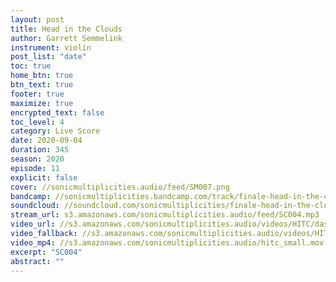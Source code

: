 ```yaml
---
layout: post
title: Head in the Clouds
author: Garrett Semmelink
instrument: violin
post_list: "date"
toc: true
home_btn: true
btn_text: true
footer: true
maximize: true
encrypted_text: false
toc_level: 4
category: Live Score
date: 2020-09-04
duration: 345
season: 2020
episode: 11
explicit: false
cover: //sonicmultiplicities.audio/feed/SM007.png
bandcamp: //sonicmultiplicities.bandcamp.com/track/finale-head-in-the-clouds
soundcloud: //soundcloud.com/sonicmultiplicities/finale-head-in-the-clouds?in=sonicmultiplicities/sets/upward-fall
stream_url: s3.amazonaws.com/sonicmultiplicities.audio/feed/SC004.mp3
video_url: //s3.amazonaws.com/sonicmultiplicities.audio/videos/HITC/dash.mpd
video_fallback: //s3.amazonaws.com/sonicmultiplicities.audio/videos/HITC/hls.m3u8
video_mp4: //s3.amazonaws.com/sonicmultiplicities.audio/hitc_small.mov
excerpt: "SC004"
abstract: ""
---
```

